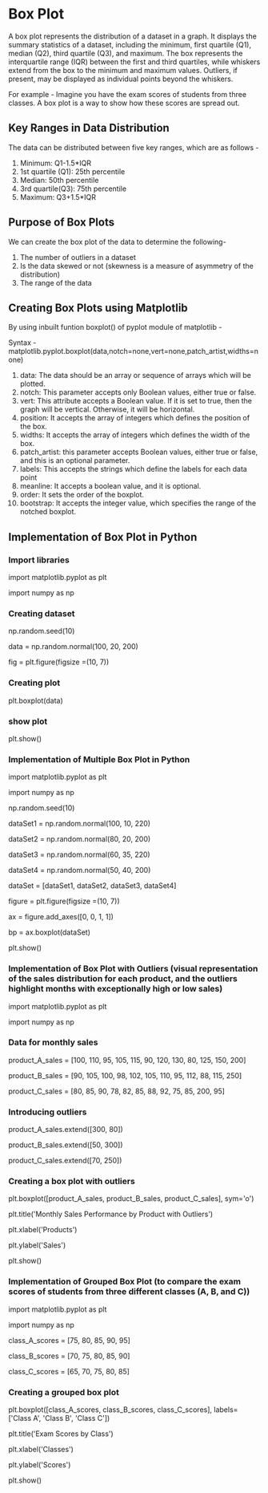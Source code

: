 # Box Plot 

A box plot represents the distribution of a dataset in a graph. It displays the summary statistics of a dataset, including the minimum, first quartile (Q1), median (Q2), third quartile (Q3), and maximum. The box represents the interquartile range (IQR) between the first and third quartiles, while whiskers extend from the box to the minimum and maximum values. Outliers, if present, may be displayed as individual points beyond the whiskers.

For example - Imagine you have the exam scores of students from three classes. A box plot is a way to show how these scores are spread out.

## Key Ranges in Data Distribution 

The data can be distributed between five key ranges, which are as follows - 
1. Minimum: Q1-1.5*IQR
2. 1st quartile (Q1): 25th percentile
3. Median: 50th percentile
4. 3rd quartile(Q3): 75th percentile
5. Maximum: Q3+1.5*IQR

## Purpose of Box Plots

We can create the box plot of the data to determine the following- 
1. The number of outliers in a dataset
2. Is the data skewed or not (skewness is a measure of asymmetry of the distribution) 
3. The range of the data

## Creating Box Plots using Matplotlib

By using inbuilt funtion boxplot() of pyplot module of matplotlib - 

Syntax - matplotlib.pyplot.boxplot(data,notch=none,vert=none,patch_artist,widths=none)  

1. data: The data should be an array or sequence of arrays which will be plotted.
2. notch: This parameter accepts only Boolean values, either true or false.
3. vert: This attribute accepts a Boolean value. If it is set to true, then the graph will be vertical. Otherwise, it will be horizontal.
4. position: It accepts the array of integers which defines the position of the box.
5. widths: It accepts the array of integers which defines the width of the box.
6. patch_artist: this parameter accepts Boolean values, either true or false, and this is an optional parameter.
7. labels: This accepts the strings which define the labels for each data point
8. meanline: It accepts a boolean value, and it is optional.
9. order: It sets the order of the boxplot.
10. bootstrap: It accepts the integer value, which specifies the range of the notched boxplot.

## Implementation of Box Plot in Python

### Import libraries

import matplotlib.pyplot as plt

import numpy as np 

### Creating dataset

np.random.seed(10)

data = np.random.normal(100, 20, 200) 

fig = plt.figure(figsize =(10, 7))

### Creating plot

plt.boxplot(data)

### show plot

plt.show()

### Implementation of Multiple Box Plot in Python

import matplotlib.pyplot as plt  

import numpy as np  

np.random.seed(10)  

dataSet1 = np.random.normal(100, 10, 220)  

dataSet2 = np.random.normal(80, 20, 200) 

dataSet3 = np.random.normal(60, 35, 220)  

dataSet4 = np.random.normal(50, 40, 200)  

dataSet = [dataSet1, dataSet2, dataSet3, dataSet4]  

figure = plt.figure(figsize =(10, 7))  

ax = figure.add_axes([0, 0, 1, 1])  

bp = ax.boxplot(dataSet)  

plt.show()  

### Implementation of Box Plot with Outliers (visual representation of the sales distribution for each product, and the outliers highlight months with exceptionally high or low sales)

import matplotlib.pyplot as plt

import numpy as np

### Data for monthly sales

product_A_sales = [100, 110, 95, 105, 115, 90, 120, 130, 80, 125, 150, 200]

product_B_sales = [90, 105, 100, 98, 102, 105, 110, 95, 112, 88, 115, 250]

product_C_sales = [80, 85, 90, 78, 82, 85, 88, 92, 75, 85, 200, 95]

### Introducing outliers 

product_A_sales.extend([300, 80])

product_B_sales.extend([50, 300])

product_C_sales.extend([70, 250])

### Creating a box plot with outliers

plt.boxplot([product_A_sales, product_B_sales, product_C_sales], sym='o')

plt.title('Monthly Sales Performance by Product with Outliers')

plt.xlabel('Products')

plt.ylabel('Sales')

plt.show()

### Implementation of Grouped Box Plot (to compare the exam scores of students from three different classes (A, B, and C))

import matplotlib.pyplot as plt

import numpy as np

class_A_scores = [75, 80, 85, 90, 95]

class_B_scores = [70, 75, 80, 85, 90]

class_C_scores = [65, 70, 75, 80, 85]

### Creating a grouped box plot

plt.boxplot([class_A_scores, class_B_scores, class_C_scores], labels=['Class A', 'Class B', 'Class C'])

plt.title('Exam Scores by Class')

plt.xlabel('Classes')

plt.ylabel('Scores')

plt.show()
